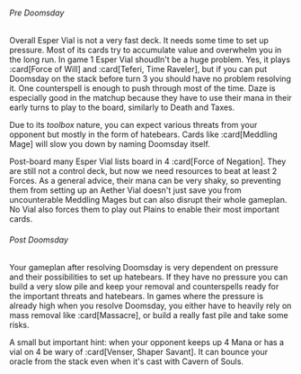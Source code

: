 ###### Pre Doomsday

Overall Esper Vial is not a very fast deck. It needs some time to set up
pressure. Most of its cards try to accumulate value and overwhelm you in the
long run. In game 1 Esper Vial shoudln't be a huge problem. Yes, it plays
:card[Force of Will] and :card[Teferi, Time Raveler], but if you can put
Doomsday on the stack before turn 3 you should have no problem resolving it. One
counterspell is enough to push through most of the time. Daze is especially good
in the matchup because they have to use their mana in their early turns to play
to the board, similarly to Death and Taxes.

Due to its *toolbox* nature, you can expect various threats from your opponent
but mostly in the form of hatebears. Cards like :card[Meddling Mage] will slow
you down by naming Doomsday itself.

Post-board many Esper Vial lists board in 4 :card[Force of Negation]. They are
still not a control deck, but now we need resources to beat at least 2 Forces.
As a general advice, their mana can be very shaky, so preventing them from
setting up an Aether Vial doesn't just save you from uncounterable Meddling
Mages but can also disrupt their whole gameplan. No Vial also forces them to
play out Plains to enable their most important cards.

###### Post Doomsday

Your gameplan after resolving Doomsday is very dependent on pressure and their
possibilities to set up hatebears. If they have no pressure you can build a very
slow pile and keep your removal and counterspells ready for the important
threats and hatebears. In games where the pressure is already high when you
resolve Doomsday, you either have to heavily rely on mass removal like
:card[Massacre], or build a really fast pile and take some risks.

A small but important hint: when your opponent keeps up 4 Mana or has a vial on
4 be wary of :card[Venser, Shaper Savant]. It can bounce your oracle from the
stack even when it's cast with Cavern of Souls.
